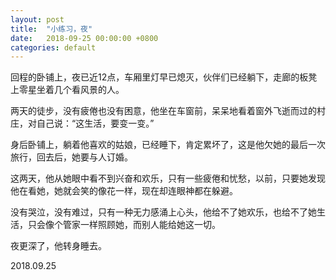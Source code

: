 ```yaml
---
layout: post
title:  "小练习，夜"
date:   2018-09-25 00:00:00 +0800
categories: default
---
```


回程的卧铺上，夜已近12点，车厢里灯早已熄灭，伙伴们已经躺下，走廊的板凳上零星坐着几个看风景的人。

两天的徒步，没有疲倦也没有困意，他坐在车窗前，呆呆地看着窗外飞逝而过的村庄，对自己说：“这生活，要变一变。”

身后卧铺上，躺着他喜欢的姑娘，已经睡下，肯定累坏了，这是他欠她的最后一次旅行，回去后，她要与人订婚。

这两天，他从她眼中看不到兴奋和欢乐，只有一些疲倦和忧愁，以前，只要她发现他在看她，她就会笑的像花一样，现在却连眼神都在躲避。

没有哭泣，没有难过，只有一种无力感涌上心头，他给不了她欢乐，也给不了她生活，只会像个管家一样照顾她，而别人能给她这一切。

夜更深了，他转身睡去。

2018.09.25

